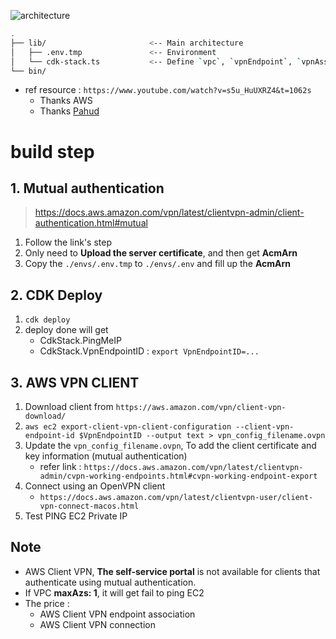 ![architecture](https://docs.aws.amazon.com/vpn/latest/clientvpn-admin/images/architecture.png)

```bash
.
├── lib/                       <-- Main architecture
│   ├── .env.tmp               <-- Environment
│   └── cdk-stack.ts           <-- Define `vpc`, `vpnEndpoint`, `vpnAssociation`, `vpnAuthorization`, `EC2 instance`
└── bin/                       
```

- ref resource : `https://www.youtube.com/watch?v=s5u_HuUXRZ4&t=1062s`
    - Thanks AWS
    - Thanks [Pahud](https://github.com/pahud)

# build step
## 1. Mutual authentication
> https://docs.aws.amazon.com/vpn/latest/clientvpn-admin/client-authentication.html#mutual

1. Follow the link's step
2. Only need to **Upload the server certificate**, and then get **AcmArn**
3. Copy the `./envs/.env.tmp` to `./envs/.env` and fill up the **AcmArn**

## 2. CDK Deploy
1. `cdk deploy`
2. deploy done will get 
    - CdkStack.PingMeIP
    - CdkStack.VpnEndpointID : `export VpnEndpointID=...`

## 3. AWS VPN CLIENT
1. Download client from `https://aws.amazon.com/vpn/client-vpn-download/`
2. `aws ec2 export-client-vpn-client-configuration --client-vpn-endpoint-id $VpnEndpointID --output text > vpn_config_filename.ovpn`
3. Update the `vpn_config_filename.ovpn`, To add the client certificate and key information (mutual authentication)
    - refer link : `https://docs.aws.amazon.com/vpn/latest/clientvpn-admin/cvpn-working-endpoints.html#cvpn-working-endpoint-export`
4. Connect using an OpenVPN client
    - `https://docs.aws.amazon.com/vpn/latest/clientvpn-user/client-vpn-connect-macos.html`
5. Test PING EC2 Private IP

## Note
- AWS Client VPN, **The self-service portal** is not available for clients that authenticate using mutual authentication.
- If VPC **maxAzs: 1**, it will get fail to ping EC2
- The price : 
    - AWS Client VPN endpoint association
    - AWS Client VPN connection